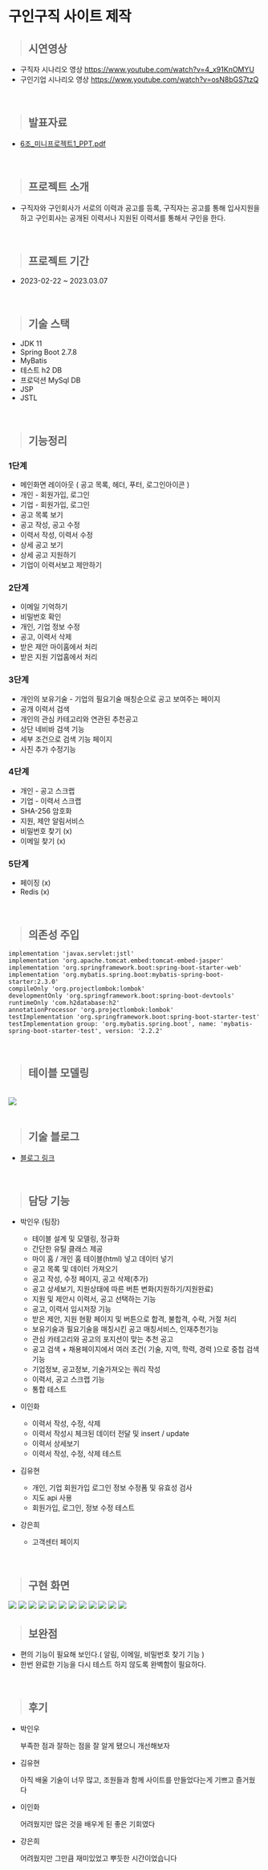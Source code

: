 # 구인구직 사이트 제작
> ## 시연영상
- 구직자 시나리오 영상
https://www.youtube.com/watch?v=4_x91KnOMYU
- 구인기업 시나리오 영상
https://www.youtube.com/watch?v=osN8bGS7tzQ

<br>

> ## 발표자료
- [6조_미니프로젝트1_PPT.pdf](https://github.com/clean17/mini-project/files/11340940/6._.1_PPT.pdf)


<br>

> ## 프로젝트 소개
- 구직자와 구인회사가 서로의 이력과 공고를 등록, 구직자는 공고를 통해 입사지원을 하고 구인회사는 공개된 이력서나 지원된 이력서를 통해서 구인을 한다.

<br>

> ## 프로젝트 기간
- 2023-02-22 ~ 2023.03.07

<br>

> ## 기술 스택
- JDK 11
- Spring Boot 2.7.8
- MyBatis
- 테스트 h2 DB
- 프로덕션 MySql DB
- JSP
- JSTL

<br>

> ## 기능정리
### 1단계
- 메인화면 레이아웃 ( 공고 목록, 헤더, 푸터, 로그인아이콘 )
- 개인 - 회원가입, 로그인
- 기업 - 회원가입, 로그인
- 공고 목록 보기
- 공고 작성, 공고 수정
- 이력서 작성, 이력서 수정
- 상세 공고 보기
- 상세 공고 지원하기
- 기업이 이력서보고 제안하기
### 2단계
- 이메일 기억하기
- 비밀번호 확인
- 개인, 기업 정보 수정
- 공고, 이력서 삭제
- 받은 제안 마이홈에서 처리
- 받은 지원 기업홈에서 처리
### 3단계
- 개인의 보유기술 - 기업의 필요기술 매칭순으로 공고 보여주는 페이지
- 공개 이력서 검색 
- 개인의 관심 카테고리와 연관된 추천공고
- 상단 네비바 검색 기능
- 세부 조건으로 검색 기능 페이지
- 사진 추가 수정기능
### 4단계
- 개인 - 공고 스크랩
- 기업 - 이력서 스크랩
- SHA-256 암호화
- 지원, 제안 알림서비스
- 비밀번호 찾기 (x)
- 이메일 찾기 (x)

### 5단계
- 페이징 (x)
- Redis (x)

<br>

> ## 의존성 주입


```
implementation 'javax.servlet:jstl'
implementation 'org.apache.tomcat.embed:tomcat-embed-jasper'
implementation 'org.springframework.boot:spring-boot-starter-web'
implementation 'org.mybatis.spring.boot:mybatis-spring-boot-starter:2.3.0'
compileOnly 'org.projectlombok:lombok'
developmentOnly 'org.springframework.boot:spring-boot-devtools'
runtimeOnly 'com.h2database:h2'
annotationProcessor 'org.projectlombok:lombok'
testImplementation 'org.springframework.boot:spring-boot-starter-test'
testImplementation group: 'org.mybatis.spring.boot', name: 'mybatis-spring-boot-starter-test', version: '2.2.2'
```

<br>

> ## 테이블 모델링
<br>
 <img src="src\main\resources\static\images\mini-project-table.jpg">

<br>
<br>

> ## 기술 블로그

- <a href="https://velog.io/@merci/series/%EA%B5%AC%EC%9D%B8%EA%B5%AC%EC%A7%81-%ED%94%84%EB%A1%9C%EC%A0%9D%ED%8A%B8">블로그 링크</a>

<br>

> ## 담당 기능
- 박인우 (팀장) 
    - 테이블 설계 및 모델링, 정규화
    - 간단한 유틸 클래스 제공
    - 마이 홈 / 개인 홈 테이블(html) 넣고 데이터 넣기
    - 공고 목록 및 데이터 가져오기
    - 공고 작성, 수정 페이지, 공고 삭제(추가)
    - 공고 상세보기, 지원상태에 따른 버튼 변화(지원하기/지원완료)
    - 지원 및 제안시 이력서, 공고 선택하는 기능
    - 공고, 이력서 임시저장 기능
    - 받은 제안, 지원 현황 페이지 및 버튼으로 합격, 불합격, 수락, 거절 처리
    - 보유기술과 필요기술을 매칭시킨 공고 매칭서비스, 인재추천기능
    - 관심 카테고리와 공고의 포지션이 맞는 추천 공고
    - 공고 검색 + 채용페이지에서 여러 조건( 기술, 지역, 학력, 경력 )으로 중첩 검색기능
    - 기업정보, 공고정보, 기술가져오는 쿼리 작성
    - 이력서, 공고 스크랩 기능
    - 통합 테스트

- 이인화 
    - 이력서 작성, 수정, 삭제
    - 이력서 작성시 체크된 데이터 전달 및 insert / update 
    - 이력서 상세보기
    - 이력서 작성, 수정, 삭제 테스트

- 김유현 
    - 개인, 기업 회원가입 로그인 정보 수정폼 및 유효성 검사
    - 지도 api 사용
    - 회원가입, 로그인, 정보 수정 테스트

- 강은희 
    - 고객센터 페이지


<br>

> ## 구현 화면

 <img src="src\main\resources\static\images\화면 캡처 2023-03-11 212715.jpg">
 <img src="src\main\resources\static\images\화면 캡처 2023-03-11 212739.jpg">
 <img src="src\main\resources\static\images\화면 캡처 2023-03-11 212758.jpg">
 <img src="src\main\resources\static\images\화면 캡처 2023-03-11 212812.jpg">
 <img src="src\main\resources\static\images\화면 캡처 2023-03-11 212825.jpg">

 <img src="src\main\resources\static\images\화면 캡처 2023-03-11 212844.jpg">
 <img src="src\main\resources\static\images\화면 캡처 2023-03-11 212906.jpg">
   <img src="src\main\resources\static\images\화면 캡처 2023-03-11 213422.jpg">
 <img src="src\main\resources\static\images\화면 캡처 2023-03-11 212925.jpg">
 <img src="src\main\resources\static\images\화면 캡처 2023-03-11 212947.jpg">
 <img src="src\main\resources\static\images\화면 캡처 2023-03-11 212957.jpg">
 <img src="src\main\resources\static\images\화면 캡처 2023-03-11 213007.jpg">



<br>




> ## 보완점
- 편의 기능이 필요해 보인다.( 알림, 이메일, 비밀번호 찾기 기능 )
- 한번 완료한 기능을 다시 테스트 하지 않도록 완벽함이 필요하다.

<br>

> ## 후기
- 박인우


    부족한 점과 잘하는 점을 잘 알게 됐으니 개선해보자

- 김유현


  아직 배울 기술이 너무 많고, 조원들과 함께 사이트를 만들었다는게 기쁘고 즐거웠다

- 이인화


  어려웠지만 많은 것을 배우게 된 좋은 기회였다

- 강은희


  어려웠지만 그만큼 재미있었고 뿌듯한 시간이었습니다

